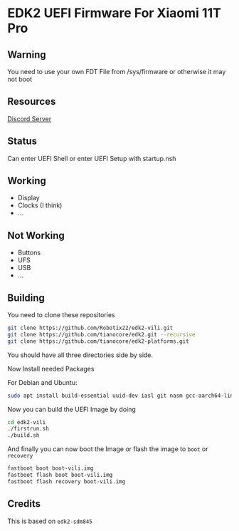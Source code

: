 # EDK2 UEFI Firmware For Xiaomi 11T Pro

## Warning

You need to use your own FDT File from /sys/firmware or otherwise it may not boot

## Resources

[Discord Server](https://discord.gg/Gb4KAqAQdm)

## Status

Can enter UEFI Shell or enter UEFI Setup with startup.nsh

## Working

- Display
- Clocks (I think)
- ...

## Not Working

- Buttons
- UFS
- USB
- ...

## Building

You need to clone these repositories 

```bash
git clone https://github.com/Robotix22/edk2-vili.git
git clone https://github.com/tianocore/edk2.git --recursive
git clone https://github.com/tianocore/edk2-platforms.git
```
You should have all three directories side by side.

Now Install needed Packages

For Debian and Ubuntu:

```bash
sudo apt install build-essential uuid-dev iasl git nasm gcc-aarch64-linux-gnu mkbootimg python3-distutils gettext
```

Now you can build the UEFI Image by doing

```bash
cd edk2-vili
./firstrun.sh
./build.sh
```

And finally you can now boot the Image or flash the image to `boot` or `recovery`

```bash
fastboot boot boot-vili.img
fastboot flash boot boot-vili.img
fastboot flash recovery boot-vili.img
```

## Credits

This is based on `edk2-sdm845`
